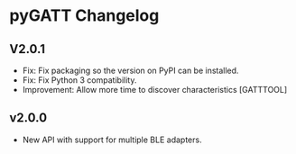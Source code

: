 # pyGATT Changelog

## V2.0.1

* Fix: Fix packaging so the version on PyPI can be installed.
* Fix: Fix Python 3 compatibility.
* Improvement: Allow more time to discover characteristics [GATTTOOL]

## v2.0.0

* New API with support for multiple BLE adapters.
